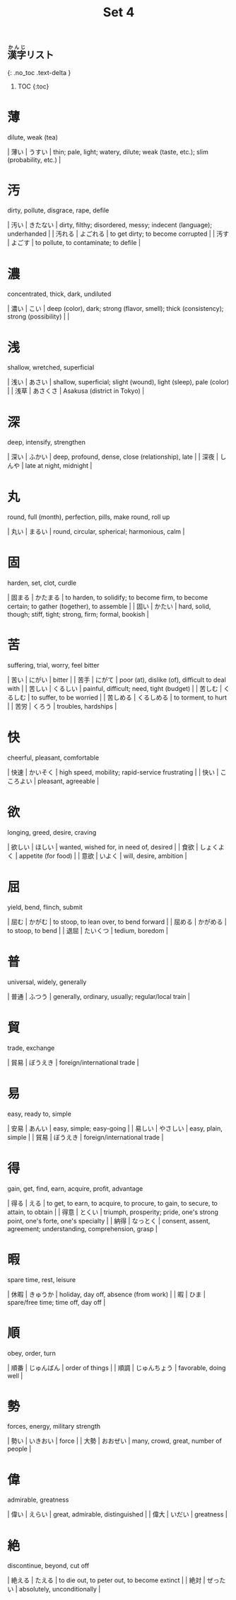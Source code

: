 ﻿---
layout: default
title: Set 4
parent: N3 Kanji List
grand_parent: <ruby>漢字<rt>かんじ</rt></ruby> Kanji
nav_order: 4
---

## <ruby>漢字<rt>かんじ</rt></ruby>リスト
{: .no_toc .text-delta }

1. TOC
{:toc}

# 薄
dilute, weak (tea)

| 薄い | うすい | thin; pale, light; watery, dilute; weak (taste, etc.); slim (probability, etc.) |

# 汚
dirty, pollute, disgrace, rape, defile

| 汚い   | きたない | dirty, filthy; disordered, messy; indecent (language); underhanded |
| 汚れる | よごれる | to get dirty; to become corrupted                                  |
| 汚す   | よごす   | to pollute, to contaminate; to defile                              |

# 濃
concentrated, thick, dark, undiluted

| 濃い | こい | deep (color), dark; strong (flavor, smell); thick (consistency); strong (possibility) |                                                                                    |

# 浅
shallow, wretched, superficial

| 浅い | あさい   | shallow, superficial; slight (wound), light (sleep), pale (color) |
| 浅草 | あさくさ | Asakusa (district in Tokyo)                                       |

# 深
deep, intensify, strengthen

| 深い | ふかい | deep, profound, dense, close (relationship), late |
| 深夜 | しんや | late at night, midnight                           |

# 丸
round, full (month), perfection, pills, make round, roll up

| 丸い | まるい | round, circular, spherical; harmonious, calm |

# 固
harden, set, clot, curdle

| 固まる | かたまる | to harden, to solidify; to become firm, to become certain; to gather (together), to assemble |
| 固い   | かたい   | hard, solid, though; stiff, tight; strong, firm; formal, bookish                             |

# 苦
suffering, trial, worry, feel bitter

| 苦い     | にがい     | bitter                                          |
| 苦手     | にがて     | poor (at), dislike (of), difficult to deal with |
| 苦しい   | くるしい   | painful, difficult; need, tight (budget)        |
| 苦しむ   | くるしむ   | to suffer, to be worried                        |
| 苦しめる | くるしめる | to torment, to hurt                             |
| 苦労     | くろう     | troubles, hardships                             |

# 快
cheerful, pleasant, comfortable

| 快速 | かいそく   | high speed, mobility; rapid-service frustrating |
| 快い | こころよい | pleasant, agreeable                             |

# 欲
longing, greed, desire, craving

| 欲しい | ほしい     | wanted, wished for, in need of, desired |
| 食欲   | しょくよく | appetite (for food)                     |
| 意欲   | いよく     | will, desire, ambition                  |

# 屈
yield, bend, flinch, submit

| 屈む   | かがむ   | to stoop, to lean over, to bend forward |
| 屈める | かがめる | to stoop, to bend                       |
| 退屈   | たいくつ | tedium, boredom                         |

# 普
universal, widely, generally

| 普通 | ふつう | generally, ordinary, usually; regular/local train |

# 貿
trade, exchange

| 貿易 | ぼうえき | foreign/international trade |

# 易
easy, ready to, simple

| 安易   | あんい   | easy, simple; easy-going    |
| 易しい | やさしい | easy, plain, simple         |
| 貿易   | ぼうえき | foreign/international trade |

# 得
gain, get, find, earn, acquire, profit, advantage

| 得る | える     | to get, to earn, to acquire, to procure, to gain, to secure, to attain, to obtain |
| 得意 | とくい   | triumph, prosperity; pride, one's strong point, one's forte, one's specialty      |
| 納得 | なっとく | consent, assent, agreement; understanding, comprehension, grasp                   |

# 暇
spare time, rest, leisure

| 休暇 | きゅうか | holiday, day off, absence (from work) |
| 暇   | ひま     | spare/free time; time off, day off    |

# 順
obey, order, turn

| 順番 | じゅんばん   | order of things       |
| 順調 | じゅんちょう | favorable, doing well |

# 勢
forces, energy, military strength

| 勢い | いきおい | force                                |
| 大勢 | おおぜい | many, crowd, great, number of people |

# 偉
admirable, greatness

| 偉い | えらい | great, admirable, distinguished |
| 偉大 | いだい | greatness                       |

# 絶
discontinue, beyond, cut off

| 絶える | たえる | to die out, to peter out, to become extinct |
| 絶対 | ぜったい | absolutely, unconditionally |
